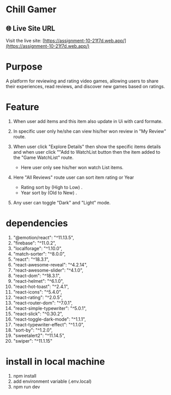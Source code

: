 # Chill Gamer

## 🌐 Live Site URL

Visit the live site: [https://assignment-10-21f7d.web.app/](https://assignment-10-21f7d.web.app/)

# Purpose

A platform for reviewing and rating video games, allowing users to share their experiences, read reviews, and discover new games based on ratings.

# Feature

1. When user add items and this item also update in Ui with card formate.
2. In specific user only he/she can view his/her won review in "My Review" route.
3. When user click "Explore Details" then show the specific items details and when user click ""Add to
   WatchList button then the item added to the "Game WatchList" route.

   - Here user only see his/her won watch List items.

4. Here "All Reviews" route user can sort item rating or Year

   - Rating sort by (High to Low) .
   - Year sort by (Old to New) .

5. Any user can toggle "Dark" and "Light" mode.

# dependencies

1. "@emotion/react": "^11.13.5",
2. "firebase": "^11.0.2",
3. "localforage": "^1.10.0",
4. "match-sorter": "^8.0.0",
5. "react": "^18.3.1",
6. "react-awesome-reveal": "^4.2.14",
7. "react-awesome-slider": "^4.1.0",
8. "react-dom": "^18.3.1",
9. "react-helmet": "^6.1.0",
10. "react-hot-toast": "^2.4.1",
11. "react-icons": "^5.4.0",
12. "react-rating": "^2.0.5",
13. "react-router-dom": "^7.0.1",
14. "react-simple-typewriter": "^5.0.1",
15. "react-slick": "^0.30.2",
16. "react-toggle-dark-mode": "^1.1.1",
17. "react-typewriter-effect": "^1.1.0",
18. "sort-by": "^1.2.0",
19. "sweetalert2": "^11.14.5",
20. "swiper": "^11.1.15"

# install in local machine

1. npm install
2. add environment variable (.env.local)
3. npm run dev
